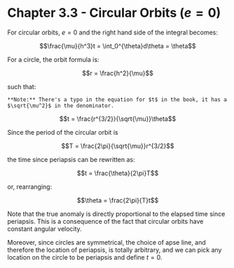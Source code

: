 # Chapter 3.3 - Circular Orbits ($e = 0$)

For circular orbits, $e = 0$ and the right hand side of the integral becomes:

$$\frac{\mu}{h^3}t = \int_0^{\theta}d\theta = \theta$$

For a circle, the orbit formula is:

$$r = \frac{h^2}{\mu}$$

such that:

```{margin}
**Note:** There's a typo in the equation for $t$ in the book, it has a $\sqrt{\mu^2}$ in the denominator.
```

$$t = \frac{r^{3/2}}{\sqrt{\mu}}\theta$$

Since the period of the circular orbit is

$$T = \frac{2\pi}{\sqrt{\mu}}r^{3/2}$$

the time since periapsis can be rewritten as:

$$t = \frac{\theta}{2\pi}T$$

or, rearranging:

$$\theta = \frac{2\pi}{T}t$$

Note that the true anomaly is directly proportional to the elapsed time since periapsis. This is a consequence of the fact that circular orbits have constant angular velocity.

Moreover, since circles are symmetrical, the choice of apse line, and therefore the location of periapsis, is totally arbitrary, and we can pick any location on the circle to be periapsis and define $t = 0$.
